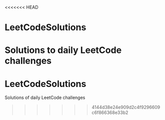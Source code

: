 <<<<<<< HEAD
# LeetCodeSolutions
Solutions to daily LeetCode challenges
=======
# LeetCodeSolutions
Solutions of daily LeetCode challenges
>>>>>>> 4144d38e24e909d2c4f9296609c6f866368e33b2
